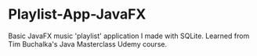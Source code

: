 # Playlist-App-JavaFX

Basic JavaFX music 'playlist' application I made with SQLite.  Learned from Tim Buchalka's Java Masterclass Udemy course.
